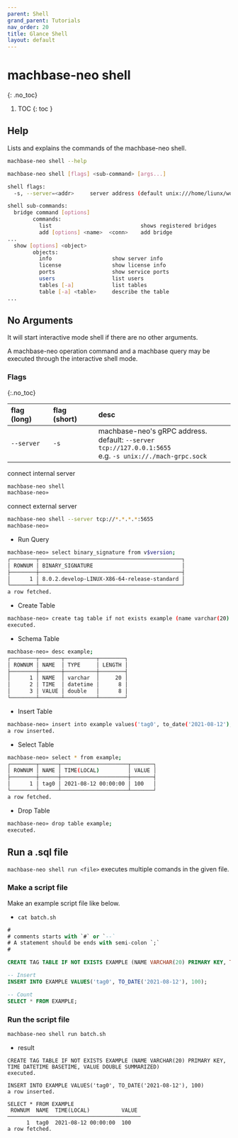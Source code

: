 ```yaml
---
parent: Shell
grand_parent: Tutorials
nav_order: 20
title: Glance Shell
layout: default
---
```



# machbase-neo shell
{: .no_toc}

1. TOC
{: toc }

## Help
Lists and explains the commands of the machbase-neo shell.

```sh
machbase-neo shell --help

machbase-neo shell [flags] <sub-command> [args...]

shell flags:
  -s, --server=<addr>     server address (default unix:///home/liunx/work/neo/neo-server/tmp/mach-grpc.sock)

shell sub-commands:
  bridge command [options]
        commands:
          list                            shows registered bridges
          add [options] <name>  <conn>    add bridge
...
  show [options] <object>
        objects:
          info                   show server info
          license                show license info
          ports                  show service ports
          users                  list users
          tables [-a]            list tables
          table [-a] <table>     describe the table
...
```

## No Arguments
It will start interactive mode shell if there are no other arguments.

A machbase-neo operation command and a machbase query may be executed through the interactive shell mode.

### Flags
{:.no_toc}

| flag (long)     | flag (short) | desc                                                      |
|:----------------|:-------------|:----------------------------------------------------------|
| `--server`      | `-s`         | machbase-neo's gRPC address. <br/> default: `--server tcp://127.0.0.1:5655` <br/> e.g. `-s unix://./mach-grpc.sock` |


connect internal server

```sh
machbase-neo shell
machbase-neo» 
```

connect external server

```sh
machbase-neo shell --server tcp://*.*.*.*:5655
machbase-neo» 
```

- Run Query
  
```sh
machbase-neo» select binary_signature from v$version;
┌────────┬─────────────────────────────────────────────┐
│ ROWNUM │ BINARY_SIGNATURE                            │
├────────┼─────────────────────────────────────────────┤
│      1 │ 8.0.2.develop-LINUX-X86-64-release-standard │
└────────┴─────────────────────────────────────────────┘
a row fetched.
```

- Create Table

```sh
machbase-neo» create tag table if not exists example (name varchar(20) primary key, time datetime basetime, value double summarized);
executed.
```

- Schema Table

```sh
machbase-neo» desc example;
┌────────┬───────┬──────────┬────────┐
│ ROWNUM │ NAME  │ TYPE     │ LENGTH │
├────────┼───────┼──────────┼────────┤
│      1 │ NAME  │ varchar  │     20 │
│      2 │ TIME  │ datetime │      8 │
│      3 │ VALUE │ double   │      8 │
└────────┴───────┴──────────┴────────┘
```

- Insert Table

```sh
machbase-neo» insert into example values('tag0', to_date('2021-08-12'), 100);
a row inserted.
```

- Select Table

```sh
machbase-neo» select * from example;
┌────────┬──────┬─────────────────────┬───────┐
│ ROWNUM │ NAME │ TIME(LOCAL)         │ VALUE │
├────────┼──────┼─────────────────────┼───────┤
│      1 │ tag0 │ 2021-08-12 00:00:00 │ 100   │
└────────┴──────┴─────────────────────┴───────┘
a row fetched.
```

- Drop Table

```sh
machbase-neo» drop table example;
executed.
```

## Run a .sql file

`machbase-neo shell run <file>` executes multiple comands in the given file.

### Make a script file

Make an example script file like below.

- `cat batch.sh`

```sql
#
# comments starts with `#` or `--`
# A statement should be ends with semi-colon `;`
#

CREATE TAG TABLE IF NOT EXISTS EXAMPLE (NAME VARCHAR(20) PRIMARY KEY, TIME DATETIME BASETIME, VALUE DOUBLE SUMMARIZED);

-- Insert
INSERT INTO EXAMPLE VALUES('tag0', TO_DATE('2021-08-12'), 100);

-- Count
SELECT * FROM EXAMPLE;
```

### Run the script file

```sh
machbase-neo shell run batch.sh
```

- result

```
CREATE TAG TABLE IF NOT EXISTS EXAMPLE (NAME VARCHAR(20) PRIMARY KEY, TIME DATETIME BASETIME, VALUE DOUBLE SUMMARIZED)
executed.

INSERT INTO EXAMPLE VALUES('tag0', TO_DATE('2021-08-12'), 100)
a row inserted.

SELECT * FROM EXAMPLE
 ROWNUM  NAME  TIME(LOCAL)          VALUE 
──────────────────────────────────────────
      1  tag0  2021-08-12 00:00:00  100   
a row fetched.
```
